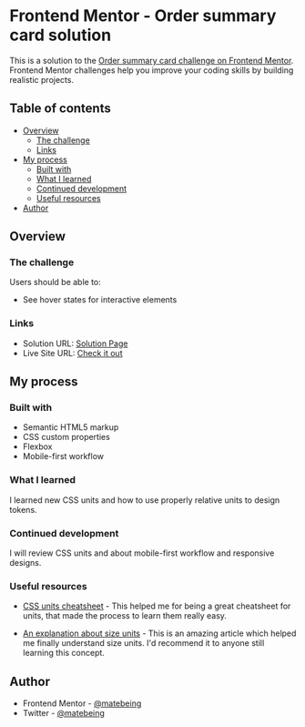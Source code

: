 # Frontend Mentor - Order summary card solution

This is a solution to the [Order summary card challenge on Frontend Mentor](https://www.frontendmentor.io/challenges/order-summary-component-QlPmajDUj). Frontend Mentor challenges help you improve your coding skills by building realistic projects. 

## Table of contents

- [Overview](#overview)
  - [The challenge](#the-challenge)
  - [Links](#links)
- [My process](#my-process)
  - [Built with](#built-with)
  - [What I learned](#what-i-learned)
  - [Continued development](#continued-development)
  - [Useful resources](#useful-resources)
- [Author](#author)

## Overview

### The challenge

Users should be able to:

- See hover states for interactive elements

### Links

- Solution URL: [Solution Page](https://www.frontendmentor.io/solutions/order-summary-component-BJtd16FX5)
- Live Site URL: [Check it out](https://matebeing.github.io/order-summary-component-main/)

## My process

### Built with

- Semantic HTML5 markup
- CSS custom properties
- Flexbox
- Mobile-first workflow


### What I learned

I learned new CSS units and how to use properly relative units to design tokens.

### Continued development

I will review CSS units and about mobile-first workflow and responsive designs.

### Useful resources

- [CSS units cheatsheet](https://www.30secondsofcode.org/articles/s/css-units-cheatsheet) - This helped me for being a great cheatsheet for units, that made the process to learn them really easy.

- [An explanation about size units](https://dev.to/pffigueiredo/a-cheat-sheet-for-size-units-4cbi) - This is an amazing article which helped me finally understand size units. I'd recommend it to anyone still learning this concept.

## Author

- Frontend Mentor - [@matebeing](https://www.frontendmentor.io/profile/matebeing)
- Twitter - [@matebeing](https://www.twitter.com/matebeing)


